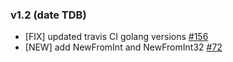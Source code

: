 ### v1.2 (date TDB)

- [FIX] updated travis CI golang versions [#156](https://github.com/shopspring/decimal/pull/156)
- [NEW] add NewFromInt and NewFromInt32 [#72](https://github.com/shopspring/decimal/pull/72)
